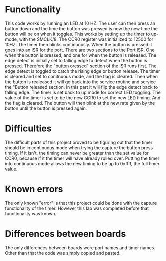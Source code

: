 # Functionality
This code works by running an LED at 10 HZ. The user can then press an button down and the time the button was pressed is now the new time the button will be on when it toggles. This works by setting up the timer to up-mode, with the SMCLK/8. The CCR0 register was initialized to 12500 for 10HZ. The timer then blinks continuously. When the button is pressed it goes into an ISR for the port. There are two sections to the Port ISR. One when the button is pressed, and one for when the button is released. The edge detect is initially set to falling edge to detect when the button is pressed. Therefore the "button oressed" section of the ISR runs first. The edge detect is toggled to catch the rising edge or button release. The timer is cleared and set to conitnuous mode, and the flag is cleared. Then when the button is realeased it will go back into the service routine and service the "Button released section. In this part it will flip the edge detect back to falling edge. The timer is set back to up mode for correct LED toggling. The value of the timer is set to be the new CCR0 to set the new LED timing. And the flag is cleared. The button will then blink at the new rate given by the button until the button is pressed again.

# Difficulties
The difficult parts of this project proved to be figuring out that the timer should be in continuous mode when trying the capture the button press timing. If it isn't, the timing can never be greater than the set value for CCR0, because if it the timer will have already rolled over. Putting the timer into continuous mode allows the new timing to be up to 0xffff, the full timer value.

# Known errors
The only known "error" is that this project could be done with the capture functionality of the timer. However this lab was completed before that functionality was known.

# Differences between boards
The only differences between boards were port names and timer names. Other than that the code was simply copied and pasted.
